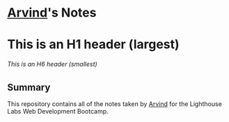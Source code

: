 # [Arvind](https://github.com/Arvind82chd)'s Notes

# This is an H1 header (largest)
###### This is an H6 header (smallest)

## Summary 

This repository contains all of the notes taken by [Arvind](https://github.com/Arvind82chd) for the Lighthouse Labs Web Development Bootcamp.